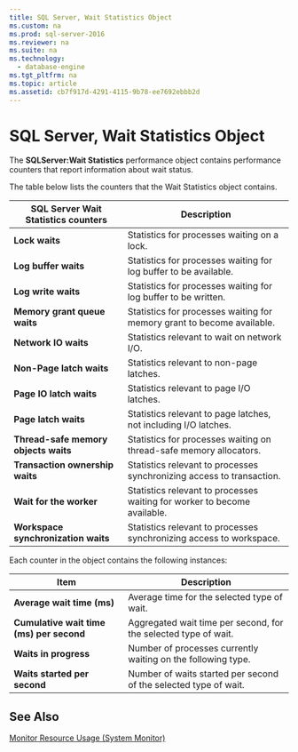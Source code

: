 ```yaml
---
title: SQL Server, Wait Statistics Object
ms.custom: na
ms.prod: sql-server-2016
ms.reviewer: na
ms.suite: na
ms.technology: 
  - database-engine
ms.tgt_pltfrm: na
ms.topic: article
ms.assetid: cb7f917d-4291-4115-9b78-ee7692ebbb2d
---
```

# SQL Server, Wait Statistics Object
  The **SQLServer:Wait Statistics** performance object contains performance counters that report information about wait status.  
  
 The table below lists the counters that the Wait Statistics object contains.  
  
|SQL Server Wait Statistics counters|Description|  
|-----------------------------------------|-----------------|  
|**Lock waits**|Statistics for processes waiting on a lock.|  
|**Log buffer waits**|Statistics for processes waiting for log buffer to be available.|  
|**Log write waits**|Statistics for processes waiting for log buffer to be written.|  
|**Memory grant queue waits**|Statistics for processes waiting for memory grant to become available.|  
|**Network IO waits**|Statistics relevant to wait on network I\/O.|  
|**Non\-Page latch waits**|Statistics relevant to non\-page latches.|  
|**Page IO latch waits**|Statistics relevant to page I\/O latches.|  
|**Page latch waits**|Statistics relevant to page latches, not including I\/O latches.|  
|**Thread\-safe memory objects waits**|Statistics for processes waiting on thread\-safe memory allocators.|  
|**Transaction ownership waits**|Statistics relevant to processes synchronizing access to transaction.|  
|**Wait for the worker**|Statistics relevant to processes waiting for worker to become available.|  
|**Workspace synchronization waits**|Statistics relevant to processes synchronizing access to workspace.|  
  
 Each counter in the object contains the following instances:  
  
|Item|Description|  
|----------|-----------------|  
|**Average wait time \(ms\)**|Average time for the selected type of wait.|  
|**Cumulative wait time \(ms\) per second**|Aggregated wait time per second, for the selected type of wait.|  
|**Waits in progress**|Number of processes currently waiting on the following type.|  
|**Waits started per second**|Number of waits started per second of the selected type of wait.|  
  
## See Also  
 [Monitor Resource Usage &#40;System Monitor&#41;](../../Topics/TopicNameNotContainA/Monitor-Resource-Usage--System-Monitor-.md)  
  
  